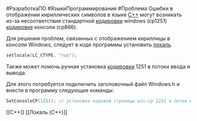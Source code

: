 #РазработкаПО #ЯзыкиПрограммирования #Проблема
Ошибки в отображении кириллических символов в языке [C++](https://www.notion.so/875f75b57fd046059627cd798ff8746e?pvs=21) могут возникать из-за несоответствия стандартной [кодировки](https://www.notion.so/e084d893bf58449bb8d05562abd92b1e?pvs=21) windows (cp1251) [кодировке](https://www.notion.so/e084d893bf58449bb8d05562abd92b1e?pvs=21) консоли (cp866).

Для решения проблем, связанных с отображением кириллицы в консоли Windows, следует в коде программы установить [локаль](https://www.notion.so/C-4d406fc96a3940368d7fb9149a04a74c?pvs=21).

```cpp
setlocale(LC_CTYPE, "rus");
```

Также может помочь ручная установка [кодировки](https://www.notion.so/e084d893bf58449bb8d05562abd92b1e?pvs=21) 1251 в потоки ввода и вывода.

Для этого потребуется подключить заголовочный файл Windows.h и внести в программу следующие команды:
```cpp
SetConsoleCP(1251); // установка кодовой страницы win-cp 1251 в поток ввода SetConsoleOutputCP(1251); // установка кодовой страницы win-cp 1251 в поток вывода
```

[[C++]]
[[Локаль (C++)]]